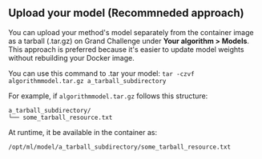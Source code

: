 ## Upload your model (Recommneded approach)

You can upload your method's model separately from the container image as a tarball (.tar.gz) on Grand Challenge under
 **Your algorithm > Models**. This approach is preferred because it's easier to update model weights without rebuilding your Docker image.


You can use this command to .tar your model:  `tar -czvf algorithmmodel.tar.gz a_tarball_subdirectory` 

For example, if `algorithmmodel.tar.gz` follows this structure: 
```
a_tarball_subdirectory/
└── some_tarball_resource.txt
```

At runtime, it be available in the container as:

`/opt/ml/model/a_tarball_subdirectory/some_tarball_resource.txt `


